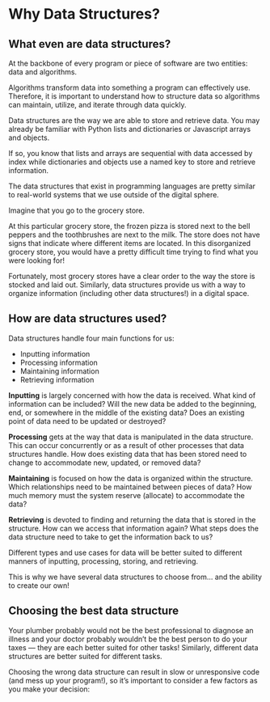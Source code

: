# Why Data Structures?

## What even are data structures?

At the backbone of every program or piece of software are two entities: data and algorithms.

Algorithms transform data into something a program can effectively use. Therefore, it is important to understand how to structure data so algorithms can maintain, utilize, and iterate through data quickly.

Data structures are the way we are able to store and retrieve data. You may already be familiar with Python lists and dictionaries or Javascript arrays and objects.

If so, you know that lists and arrays are sequential with data accessed by index while dictionaries and objects use a named key to store and retrieve information.

The data structures that exist in programming languages are pretty similar to real-world systems that we use outside of the digital sphere.

Imagine that you go to the grocery store.

At this particular grocery store, the frozen pizza is stored next to the bell peppers and the toothbrushes are next to the milk. The store does not have signs that indicate where different items are located. In this disorganized grocery store, you would have a pretty difficult time trying to find what you were looking for!

Fortunately, most grocery stores have a clear order to the way the store is stocked and laid out. Similarly, data structures provide us with a way to organize information (including other data structures!) in a digital space.

## How are data structures used?

Data structures handle four main functions for us:

- Inputting information
- Processing information
- Maintaining information
- Retrieving information

**Inputting** is largely concerned with how the data is received. What kind of information can be included? Will the new data be added to the beginning, end, or somewhere in the middle of the existing data? Does an existing point of data need to be updated or destroyed?

**Processing** gets at the way that data is manipulated in the data structure. This can occur concurrently or as a result of other processes that data structures handle. How does existing data that has been stored need to change to accommodate new, updated, or removed data?

**Maintaining** is focused on how the data is organized within the structure. Which relationships need to be maintained between pieces of data? How much memory must the system reserve (allocate) to accommodate the data?

**Retrieving** is devoted to finding and returning the data that is stored in the structure. How can we access that information again? What steps does the data structure need to take to get the information back to us?

Different types and use cases for data will be better suited to different manners of inputting, processing, storing, and retrieving.

This is why we have several data structures to choose from… and the ability to create our own!

## Choosing the best data structure

Your plumber probably would not be the best professional to diagnose an illness and your doctor probably wouldn’t be the best person to do your taxes — they are each better suited for other tasks! Similarly, different data structures are better suited for different tasks.

Choosing the wrong data structure can result in slow or unresponsive code (and mess up your program!), so it’s important to consider a few factors as you make your decision:
